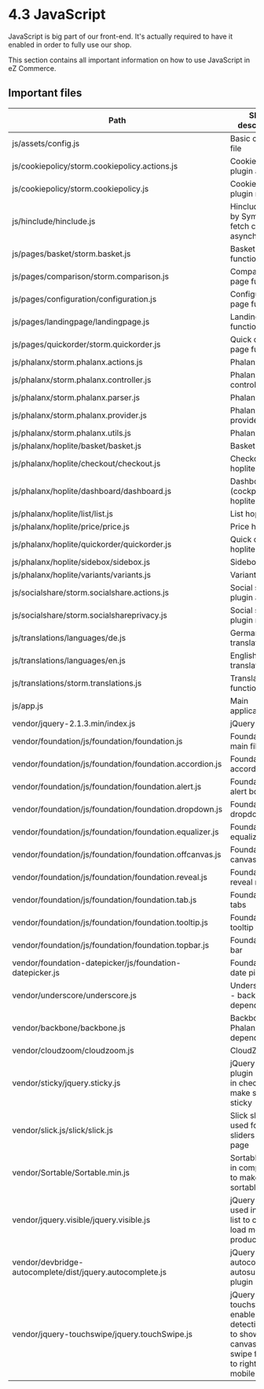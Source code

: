#  4.3 JavaScript 

JavaScript is big part of our front-end. It's actually required to have it enabled in order to fully use our shop. 

This section contains all important information on how to use JavaScript in eZ Commerce.

## Important files

| Path                                                      | Short description                                                                                                     |
| --------------------------------------------------------- | --------------------------------------------------------------------------------------------------------------------- |
| js/assets/config.js                                       | Basic config file                                                                                                     |
| js/cookiepolicy/storm.cookiepolicy.actions.js             | Cookie policy plugin actions                                                                                          |
| js/cookiepolicy/storm.cookiepolicy.js                     | Cookie policy plugin main file                                                                                        |
| js/hinclude/hinclude.js                                   | Hinclude used by Symfony to fetch content asynchronously                                                              |
| js/pages/basket/storm.basket.js                           | Basket page functions                                                                                                 |
| js/pages/comparison/storm.comparison.js                   | Comparison page functions                                                                                             |
| js/pages/configuration/configuration.js                   | Configuration page functions                                                                                          |
| js/pages/landingpage/landingpage.js                       | Landing page functions                                                                                                |
| js/pages/quickorder/storm.quickorder.js                   | Quick order page functions                                                                                            |
| js/phalanx/storm.phalanx.actions.js                       | Phalanx actions                                                                                                       |
| js/phalanx/storm.phalanx.controller.js                    | Phalanx controller                                                                                                    |
| js/phalanx/storm.phalanx.parser.js                        | Phalanx parser                                                                                                        |
| js/phalanx/storm.phalanx.provider.js                      | Phalanx provider                                                                                                      |
| js/phalanx/storm.phalanx.utils.js                         | Phalanx utils                                                                                                         |
| js/phalanx/hoplite/basket/basket.js                       | Basket hoplite                                                                                                        |
| js/phalanx/hoplite/checkout/checkout.js                   | Checkout hoplite                                                                                                      |
| js/phalanx/hoplite/dashboard/dashboard.js                 | Dashboard (cockpit) hoplite                                                                                           |
| js/phalanx/hoplite/list/list.js                           | List hoplite                                                                                                          |
| js/phalanx/hoplite/price/price.js                         | Price hoplite                                                                                                         |
| js/phalanx/hoplite/quickorder/quickorder.js               | Quick order hoplite                                                                                                   |
| js/phalanx/hoplite/sidebox/sidebox.js                     | Sidebox hoplite                                                                                                       |
| js/phalanx/hoplite/variants/variants.js                   | Variants hoplite                                                                                                      |
| js/socialshare/storm.socialshare.actions.js               | Social share plugin actions                                                                                           |
| js/socialshare/storm.socialshareprivacy.js                | Social share plugin main file                                                                                         |
| js/translations/languages/de.js                           | German translations file                                                                                              |
| js/translations/languages/en.js                           | English translations file                                                                                             |
| js/translations/storm.translations.js                     | Translations functions                                                                                                |
| js/app.js                                                 | Main application file                                                                                                 |
| vendor/jquery-2.1.3.min/index.js                          | jQuery 2.1.3                                                                                                          |
| vendor/foundation/js/foundation/foundation.js             | Foundation main file                                                                                                  |
| vendor/foundation/js/foundation/foundation.accordion.js   | Foundation accordion                                                                                                  |
| vendor/foundation/js/foundation/foundation.alert.js       | Foundation alert boxes                                                                                                |
| vendor/foundation/js/foundation/foundation.dropdown.js    | Foundation dropdown                                                                                                   |
| vendor/foundation/js/foundation/foundation.equalizer.js   | Foundation equalizer                                                                                                  |
| vendor/foundation/js/foundation/foundation.offcanvas.js   | Foundation off canvas                                                                                                 |
| vendor/foundation/js/foundation/foundation.reveal.js      | Foundation reveal modal                                                                                               |
| vendor/foundation/js/foundation/foundation.tab.js         | Foundation tabs                                                                                                       |
| vendor/foundation/js/foundation/foundation.tooltip.js     | Foundation tooltip                                                                                                    |
| vendor/foundation/js/foundation/foundation.topbar.js      | Foundation top bar                                                                                                    |
| vendor/foundation-datepicker/js/foundation-datepicker.js  | Foundation date picker                                                                                                |
| vendor/underscore/underscore.js                           | Underscore.js - backbone dependency                                                                                   |
| vendor/backbone/backbone.js                               | Backbone.js - Phalanx dependency                                                                                      |
| vendor/cloudzoom/cloudzoom.js                             | CloudZoom                                                                                                             |
| vendor/sticky/jquery.sticky.js                            | jQuery sticky plugin - used in checkout to make sidebar sticky                                                        |
| vendor/slick.js/slick/slick.js                            | Slick slider - used for all sliders on the page                                                                       |
| vendor/Sortable/Sortable.min.js                           | Sortable - used in comparison to make it sortable                                                                     |
| vendor/jquery.visible/jquery.visible.js                   | jQuery visible - used in Phalanx list to check if load more products                                                  |
| vendor/devbridge-autocomplete/dist/jquery.autocomplete.js | jQuery autocomplet - autosuggestion plugin                                                                            |
| vendor/jquery-touchswipe/jquery.touchSwipe.js             | jQuery touchswipe - enables touch detection, used to show off canvas when swipe from left to right on a mobile device |
